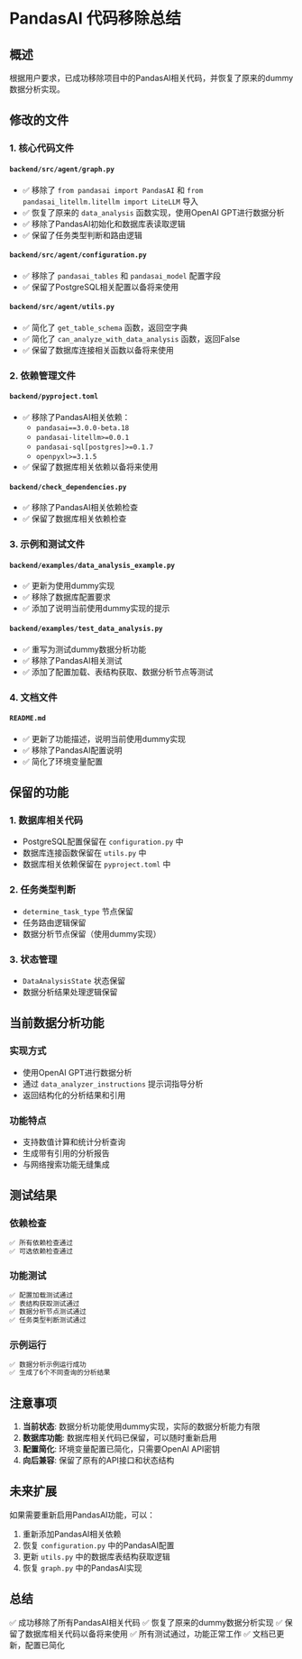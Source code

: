 # PandasAI 代码移除总结

## 概述

根据用户要求，已成功移除项目中的PandasAI相关代码，并恢复了原来的dummy数据分析实现。

## 修改的文件

### 1. 核心代码文件

#### `backend/src/agent/graph.py`
- ✅ 移除了 `from pandasai import PandasAI` 和 `from pandasai_litellm.litellm import LiteLLM` 导入
- ✅ 恢复了原来的 `data_analysis` 函数实现，使用OpenAI GPT进行数据分析
- ✅ 移除了PandasAI初始化和数据库表读取逻辑
- ✅ 保留了任务类型判断和路由逻辑

#### `backend/src/agent/configuration.py`
- ✅ 移除了 `pandasai_tables` 和 `pandasai_model` 配置字段
- ✅ 保留了PostgreSQL相关配置以备将来使用

#### `backend/src/agent/utils.py`
- ✅ 简化了 `get_table_schema` 函数，返回空字典
- ✅ 简化了 `can_analyze_with_data_analysis` 函数，返回False
- ✅ 保留了数据库连接相关函数以备将来使用

### 2. 依赖管理文件

#### `backend/pyproject.toml`
- ✅ 移除了PandasAI相关依赖：
  - `pandasai==3.0.0-beta.18`
  - `pandasai-litellm>=0.0.1`
  - `pandasai-sql[postgres]>=0.1.7`
  - `openpyxl>=3.1.5`
- ✅ 保留了数据库相关依赖以备将来使用

#### `backend/check_dependencies.py`
- ✅ 移除了PandasAI相关依赖检查
- ✅ 保留了数据库相关依赖检查

### 3. 示例和测试文件

#### `backend/examples/data_analysis_example.py`
- ✅ 更新为使用dummy实现
- ✅ 移除了数据库配置要求
- ✅ 添加了说明当前使用dummy实现的提示

#### `backend/examples/test_data_analysis.py`
- ✅ 重写为测试dummy数据分析功能
- ✅ 移除了PandasAI相关测试
- ✅ 添加了配置加载、表结构获取、数据分析节点等测试

### 4. 文档文件

#### `README.md`
- ✅ 更新了功能描述，说明当前使用dummy实现
- ✅ 移除了PandasAI配置说明
- ✅ 简化了环境变量配置

## 保留的功能

### 1. 数据库相关代码
- PostgreSQL配置保留在 `configuration.py` 中
- 数据库连接函数保留在 `utils.py` 中
- 数据库相关依赖保留在 `pyproject.toml` 中

### 2. 任务类型判断
- `determine_task_type` 节点保留
- 任务路由逻辑保留
- 数据分析节点保留（使用dummy实现）

### 3. 状态管理
- `DataAnalysisState` 状态保留
- 数据分析结果处理逻辑保留

## 当前数据分析功能

### 实现方式
- 使用OpenAI GPT进行数据分析
- 通过 `data_analyzer_instructions` 提示词指导分析
- 返回结构化的分析结果和引用

### 功能特点
- 支持数值计算和统计分析查询
- 生成带有引用的分析报告
- 与网络搜索功能无缝集成

## 测试结果

### 依赖检查
```bash
✅ 所有依赖检查通过
✅ 可选依赖检查通过
```

### 功能测试
```bash
✅ 配置加载测试通过
✅ 表结构获取测试通过
✅ 数据分析节点测试通过
✅ 任务类型判断测试通过
```

### 示例运行
```bash
✅ 数据分析示例运行成功
✅ 生成了6个不同查询的分析结果
```

## 注意事项

1. **当前状态**: 数据分析功能使用dummy实现，实际的数据分析能力有限
2. **数据库功能**: 数据库相关代码已保留，可以随时重新启用
3. **配置简化**: 环境变量配置已简化，只需要OpenAI API密钥
4. **向后兼容**: 保留了原有的API接口和状态结构

## 未来扩展

如果需要重新启用PandasAI功能，可以：
1. 重新添加PandasAI相关依赖
2. 恢复 `configuration.py` 中的PandasAI配置
3. 更新 `utils.py` 中的数据库表结构获取逻辑
4. 恢复 `graph.py` 中的PandasAI实现

## 总结

✅ 成功移除了所有PandasAI相关代码
✅ 恢复了原来的dummy数据分析实现
✅ 保留了数据库相关代码以备将来使用
✅ 所有测试通过，功能正常工作
✅ 文档已更新，配置已简化
